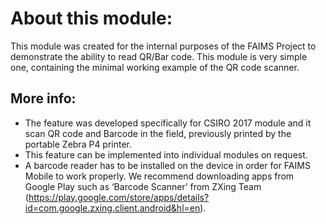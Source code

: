# About this module:
This module was created for the internal purposes of the FAIMS Project to demonstrate the ability to read QR/Bar code. This module is very simple one, containing the minimal working example of the QR code scanner.

## More info: 
* The feature was developed specifically for CSIRO 2017 module and it scan QR code and Barcode in the field, previously printed by the portable Zebra P4 printer.
* This feature can be implemented into individual modules on request.
* A barcode reader has to be installed on the device in order for FAIMS Mobile to work properly. We recommend downloading apps from Google Play such as ‘Barcode Scanner’ from ZXing Team (https://play.google.com/store/apps/details?id=com.google.zxing.client.android&hl=en).

